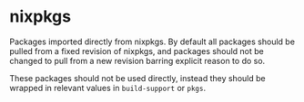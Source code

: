 nixpkgs
=======

Packages imported directly from nixpkgs. By default all packages should
be pulled from a fixed revision of nixpkgs, and packages should not be
changed to pull from a new revision barring explicit reason to do so.

These packages should not be used directly, instead they should be
wrapped in relevant values in `build-support` or `pkgs`.
